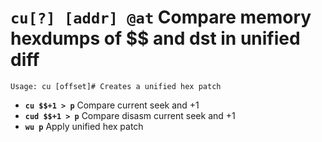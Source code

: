 <!-- TITLE: cu -->

#  **`cu[?] [addr] @at`** Compare memory hexdumps of $$ and dst in unified diff


```text
Usage: cu [offset]# Creates a unified hex patch
```


- **`cu $$+1 > p`** Compare current seek and +1
- **`cud $$+1 > p`** Compare disasm current seek and +1
- **`wu p`** Apply unified hex patch

<p hidden>cu cud wu</p>